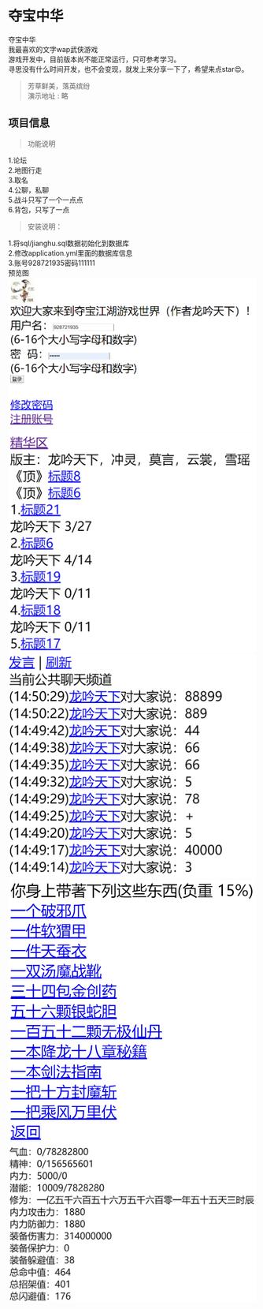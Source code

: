 # 夺宝中华

夺宝中华  
我最喜欢的文字wap武侠游戏  
游戏开发中，目前版本尚不能正常运行，只可参考学习。  
寻思没有什么时间开发，也不会变现，就发上来分享一下了，希望来点star😍。

>芳草鲜美，落英缤纷  
演示地址 : 略

## 项目信息  

>功能说明

1.论坛  
2.地图行走  
3.取名  
4.公聊，私聊  
5.战斗只写了一个一点点  
6.背包，只写了一点  

>安装说明：  

1.将sql/jianghu.sql数据初始化到数据库  
2.修改application.yml里面的数据库信息  
3.账号928721935密码111111  
预览图  
![img](https://github.com/928721935/previewPic/blob/master/pic/pic1.png)  
![img](https://github.com/928721935/previewPic/blob/master/pic/pic2.png)  
![img](https://github.com/928721935/previewPic/blob/master/pic/pic3.png)  
![img](https://github.com/928721935/previewPic/blob/master/pic/pic4.png)  
![img](https://github.com/928721935/previewPic/blob/master/pic/pic5.png)  
